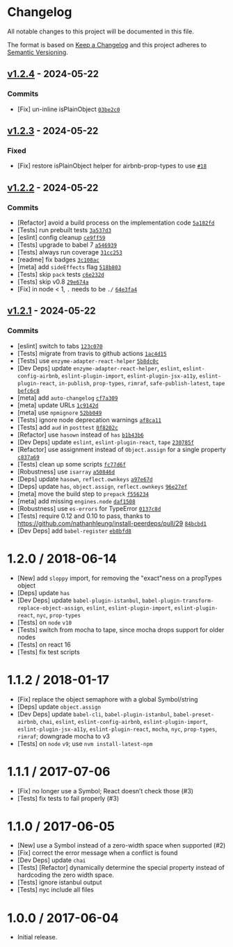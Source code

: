 # Changelog

All notable changes to this project will be documented in this file.

The format is based on [Keep a Changelog](https://keepachangelog.com/en/1.0.0/)
and this project adheres to [Semantic Versioning](https://semver.org/spec/v2.0.0.html).

## [v1.2.4](https://github.com/ljharb/prop-types-exact/compare/v1.2.3...v1.2.4) - 2024-05-22

### Commits

- [Fix] un-inline isPlainObject [`03be2c0`](https://github.com/ljharb/prop-types-exact/commit/03be2c03f4ee609a409e6362634dc4a472553363)

## [v1.2.3](https://github.com/ljharb/prop-types-exact/compare/v1.2.2...v1.2.3) - 2024-05-22

### Fixed

- [Fix] restore isPlainObject helper for airbnb-prop-types to use [`#18`](https://github.com/ljharb/prop-types-exact/issues/18)

## [v1.2.2](https://github.com/ljharb/prop-types-exact/compare/v1.2.1...v1.2.2) - 2024-05-22

### Commits

- [Refactor] avoid a build process on the implementation code [`5a182fd`](https://github.com/ljharb/prop-types-exact/commit/5a182fdc26b630fd20a917c35aefa249b20bacfb)
- [Tests] run prebuilt tests [`3a537d3`](https://github.com/ljharb/prop-types-exact/commit/3a537d34487eb1aea90dd08c3dad07aa2e5b8824)
- [eslint] config cleanup [`ce9ff59`](https://github.com/ljharb/prop-types-exact/commit/ce9ff5939d8b1bb7d8a370e4e450b13ac52c0811)
- [Tests] upgrade to babel 7 [`a546939`](https://github.com/ljharb/prop-types-exact/commit/a546939c5f475df6717b832c9ab0e940cadf659b)
- [Tests] always run coverage [`31cc253`](https://github.com/ljharb/prop-types-exact/commit/31cc253d11b9d9c065d9bfa924b886b2a2f8786f)
- [readme] fix badges [`3c108ac`](https://github.com/ljharb/prop-types-exact/commit/3c108ac921b7c253c6f13f4c768a2e31e66aee74)
- [meta] add `sideEffects` flag [`518b803`](https://github.com/ljharb/prop-types-exact/commit/518b80335f4ed2bb8fd07936e9e3b22ec9c93445)
- [Tests] skip `pack` tests [`c6e232d`](https://github.com/ljharb/prop-types-exact/commit/c6e232ddb13303790346b740c87f7913a73c311f)
- [Tests] skip v0.8 [`29e674a`](https://github.com/ljharb/prop-types-exact/commit/29e674a612b0e904ee0e305d112a99d62e067886)
- [Fix] in node &lt; 1, `.` needs to be `./` [`64e3fa4`](https://github.com/ljharb/prop-types-exact/commit/64e3fa49f1bee57b2bb82e266585a7325391a39d)

## [v1.2.1](https://github.com/ljharb/prop-types-exact/compare/v1.2.0...v1.2.1) - 2024-05-22

### Commits

- [eslint] switch to tabs [`123c070`](https://github.com/ljharb/prop-types-exact/commit/123c0703cdb7b7e657bc26e5de681b874c432815)
- [Tests] migrate from travis to github actions [`1ac4d15`](https://github.com/ljharb/prop-types-exact/commit/1ac4d153f4095564c883c264defd06101e7fca1a)
- [Tests] use `enzyme-adapter-react-helper` [`5b8dc0c`](https://github.com/ljharb/prop-types-exact/commit/5b8dc0c6254b2cc7b15dfc5471498877fb06e5df)
- [Dev Deps] update `enzyme-adapter-react-helper`, `eslint`, `eslint-config-airbnb`, `eslint-plugin-import`, `eslint-plugin-jsx-a11y`, `eslint-plugin-react`, `in-publish`, `prop-types`, `rimraf`, `safe-publish-latest`, `tape` [`befc6c8`](https://github.com/ljharb/prop-types-exact/commit/befc6c8700df37610d958a27bd014a68486ff1d6)
- [meta] add `auto-changelog` [`cf7a309`](https://github.com/ljharb/prop-types-exact/commit/cf7a3093a5d51544289e59ba0b688c5b30d260dc)
- [meta] update URLs [`1c9142d`](https://github.com/ljharb/prop-types-exact/commit/1c9142db8ec26bb05a78df7d45816542094d4a81)
- [meta] use `npmignore` [`52bb049`](https://github.com/ljharb/prop-types-exact/commit/52bb049b9b0ae781670e7965209a9ef658a1c510)
- [Tests] ignore node deprecation warnings [`af8ca11`](https://github.com/ljharb/prop-types-exact/commit/af8ca115f2f3a7e97b355970a131b8e0cfa1ed0a)
- [Tests] add `aud` in `posttest` [`0f8202c`](https://github.com/ljharb/prop-types-exact/commit/0f8202c3c2a0ac05e87356593b43881b382543ea)
- [Refactor] use `hasown` instead of `has` [`b1b43b6`](https://github.com/ljharb/prop-types-exact/commit/b1b43b62e1b1f199a50e8c742230124e28242d64)
- [Dev Deps] update `eslint`, `eslint-plugin-react`, `tape` [`230785f`](https://github.com/ljharb/prop-types-exact/commit/230785fa42c48bde1931b19a6e80eefa65e283dd)
- [Refactor] use assignment instead of `Object.assign` for a single property [`c837a69`](https://github.com/ljharb/prop-types-exact/commit/c837a6979873f490f53a7229f043f2d899369475)
- [Tests] clean up some scripts [`fc77d6f`](https://github.com/ljharb/prop-types-exact/commit/fc77d6f63102e3c274d016f5e2bb68c7a1a6a110)
- [Robustness] use `isarray` [`a50846d`](https://github.com/ljharb/prop-types-exact/commit/a50846d7e2c21f2c7e1df719828ae6718332f624)
- [Deps] update `hasown`, `reflect.ownkeys` [`a97e67d`](https://github.com/ljharb/prop-types-exact/commit/a97e67d36101412ab6455d3e1c557437ddb4437b)
- [Deps] update `has`, `object.assign`, `reflect.ownkeys` [`96e27ef`](https://github.com/ljharb/prop-types-exact/commit/96e27ef4459e3c24f8ff0adf66ee065a7c3d2e3e)
- [meta] move the build step to `prepack` [`f556234`](https://github.com/ljharb/prop-types-exact/commit/f5562342b884ad708a892c291788962a762d81bc)
- [meta] add missing `engines.node` [`daf1508`](https://github.com/ljharb/prop-types-exact/commit/daf150899f2258f02ca1bb33c9ab081ec74fdea5)
- [Robustness] use `es-errors` for TypeError [`0137c8d`](https://github.com/ljharb/prop-types-exact/commit/0137c8db66223aa99a7d9a430fd3de2441271f58)
- [Tests] require 0.12 and 0.10 to pass, thanks to https://github.com/nathanhleung/install-peerdeps/pull/29 [`84bcbd1`](https://github.com/ljharb/prop-types-exact/commit/84bcbd15d3e79e33dda66b46f840f67dd363d548)
- [Dev Deps] add `babel-register` [`eb8bfd8`](https://github.com/ljharb/prop-types-exact/commit/eb8bfd86d9e73a7b44f2459d42cd749ae59e9541)

<!-- auto-changelog-above -->

1.2.0 / 2018-06-14
==================
  * [New] add `sloppy` import, for removing the "exact"ness on a propTypes object
  * [Deps] update `has`
  * [Dev Deps] update `babel-plugin-istanbul`, `babel-plugin-transform-replace-object-assign`, `eslint`, `eslint-plugin-import`, `eslint-plugin-react`, `nyc`, `prop-types`
  * [Tests] on `node` `v10`
  * [Tests] switch from mocha to tape, since mocha drops support for older nodes
  * [Tests] on react 16
  * [Tests] fix test scripts

1.1.2 / 2018-01-17
==================
  * [Fix] replace the object semaphore with a global Symbol/string
  * [Deps] update `object.assign`
  * [Dev Deps] update `babel-cli`, `babel-plugin-istanbul`, `babel-preset-airbnb`, `chai`, `eslint`, `eslint-config-airbnb`, `eslint-plugin-import`, `eslint-plugin-jsx-a11y`, `eslint-plugin-react`, `mocha`, `nyc`, `prop-types`, `rimraf`; downgrade mocha to v3
  * [Tests] on `node` `v9`; use `nvm install-latest-npm`

1.1.1 / 2017-07-06
==================
  * [Fix] no longer use a Symbol; React doesn’t check those (#3)
  * [Tests] fix tests to fail properly (#3)

1.1.0 / 2017-06-05
==================
  * [New] use a Symbol instead of a zero-width space when supported (#2)
  * [Fix] correct the error message when a conflict is found
  * [Dev Deps] update `chai`
  * [Tests] [Refactor] dynamically determine the special property instead of hardcoding the zero width space.
  * [Tests] ignore istanbul output
  * [Tests] nyc include all files

1.0.0 / 2017-06-04
==================
  * Initial release.
